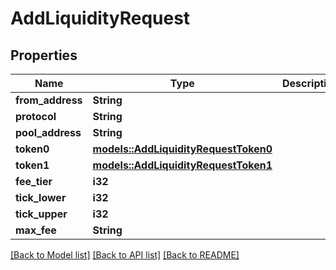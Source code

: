 # AddLiquidityRequest

## Properties

Name | Type | Description | Notes
------------ | ------------- | ------------- | -------------
**from_address** | **String** |  | 
**protocol** | **String** |  | 
**pool_address** | **String** |  | 
**token0** | [**models::AddLiquidityRequestToken0**](AddLiquidityRequest_token0.md) |  | 
**token1** | [**models::AddLiquidityRequestToken1**](AddLiquidityRequest_token1.md) |  | 
**fee_tier** | **i32** |  | 
**tick_lower** | **i32** |  | 
**tick_upper** | **i32** |  | 
**max_fee** | **String** |  | 

[[Back to Model list]](../README.md#documentation-for-models) [[Back to API list]](../README.md#documentation-for-api-endpoints) [[Back to README]](../README.md)


